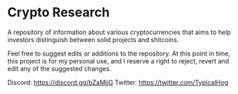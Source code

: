 # Crypto Research
A repository of information about various cryptocurrencies that aims to help investors distinguish between solid projects and shitcoins.

Feel free to suggest edits or additions to the repository.
At this point in time, this project is for my personal use, and I reserve a right to reject, revert and edit any of the suggested changes.

Discord: https://discord.gg/bZaMjjG
Twitter: https://twitter.com/TypicalHog
